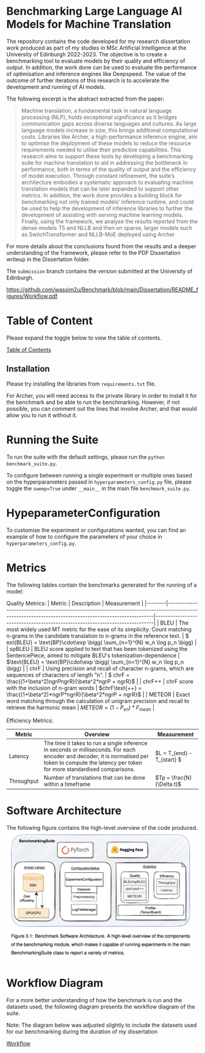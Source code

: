 # Benchmarking Large Language AI Models for Machine Translation

The repository contains the code developed for my research dissertation work produced as part of my studies in MSc Artificial Intelligence at the University of Edinburgh 2022-2023. The objective is to create a benchmarking tool to evaluate models by their quality and efficiency of output. In addition, the work done can be used to evaluate the performance of optimisation and inference engines like Deepspeed. The value of the outcome of further iterations of this research is to accelerate the development and running of AI models.

The following excerpt is the abstract extracted from the paper:

> Machine translation, a fundamental task in natural language processing (NLP), holds
exceptional significance as it bridges communication gaps across diverse languages and
cultures. As large language models increase in size, this brings additional computational
costs. Libraries like Archer, a high-performance inference engine, aim to optimise
the deployment of these models to reduce the resource requirements needed to utilise
their predictive capabilities. This research aims to support these tools by developing
a benchmarking suite for machine translation to aid in addressing the bottleneck in
performance, both in terms of the quality of output and the efficiency of model execution.
Through constant refinement, the suite’s architecture embodies a systematic approach
to evaluating machine translation models that can be later expanded to support other
metrics. In addition, the work done provides a building block for benchmarking not
only trained models’ inference runtime, and could be used to help the development of
inference libraries to further the development of assisting with serving machine learning
models. Finally, using the framework, we analyse the results reported from the dense
models T5 and NLLB and then on sparse, larger models such as SwitchTransformer
> and NLLB-MoE deployed using Archer


For more details about the conclusions found from the results and a deeper understanding of the framework, please refer to the PDF Dissertation writeup in the Dissertation folder.


The `submission` branch contains the version submitted at the University of Edinburgh.

https://github.com/wassim2u/Benchmark/blob/main/Dissertation/README_figures/Workflow.pdf



# Table of Content
Please expand the toggle below to view the table of contents.

[Table of Contents](./Dissertation/README_figures/Table_of_Contents_Benchmarking_Large_Language_AI_Models_for_Machine_Translation.pdf)




## Installation 
Please try installing the libraries from `requirements.txt` file. 

For Archer, you will need access to the private library in order to install it for the benchmark and be able to run the benchmarking. However, if not possible, you can comment out the lines that involve Archer, and that would allow you to run it without it.


# Running the Suite
To run the suite with the default settings, please run the `python benchmark_suite.py`. 

To configure between running a single experiment or multiple ones based on the hyperparameters passed in `hyperparameters_config.py` file, please toggle the `sweep=True` under `__main__` in the main file `benchmark_suite.py`. 


# HypeparameterConfiguration
To customise the experiment or configurations wanted, you can find an example of how to configure the parameters of your choice in `hyperparameters_config.py`. 


# Metrics

The following tables contain the benchmarks generated for the running of a model: 

Quality Metrics:
| Metric | Description                                                                                                                                          | Measurement                                                                 |
|--------|------------------------------------------------------------------------------------------------------------------------------------------------------|-----------------------------------------------------------------------------|
| BLEU   | The most widely used MT metric for the ease of its simplicity. Count matching n-grams in the candidate translation to n-grams in the reference text. | $	ext{BLEU} = \text{BP}\cdot\exp \bigg( \sum_{n=1}^{N} w_n \log p_n \bigg)  |
| spBLEU | BLEU score applied to text that has been tokenized using the SentencePiece, aimed to mitigate BLEU's tokenization-dependence                         | $\text{BLEU} = \text{BP}\cdot\exp \bigg( \sum_{n=1}^{N} w_n \log p_n \bigg) |
| chrF   | Using precision and recall of character n-grams, which are sequences of characters of length ”n".                                                    | $    chrF = \frac{(1+\beta^2)*ngrP*ngrR}{\beta^2*ngrP + ngrR}$              |
| chrF++ | chrF score with the inclusion of n-gram words                                                                                                        | $chrF\text{++} = \frac{(1+\beta^2)*ngrP*ngrR}{\beta^2*ngrP + ngrR}$         |
| METEOR | Exact word matching through the calculation of unigram precision and recall to retrieve the harmonic mean                                            | $METEOR = (1 - P_{en}) * F_{mean}$                                          |



Efficiency Metrics:

| Metric     | Overview                                                                                                                                                                                             | Measurement                |
|------------|------------------------------------------------------------------------------------------------------------------------------------------------------------------------------------------------------|----------------------------|
| Latency    | The time it takes to run a single inference in seconds or milliseconds. For each encoder and decoder, it is normalised per token to compute the latency per token for more standardised comparisons. | $L = T_{end} - T_{start} $ |
| Throughput | Number of translations that can be done within a timeframe                                                                                                                                           | $Tp = \frac{N}{\Delta t}$  |





# Software Architecture
The following figure contains the high-level overview of the code produced. 
![](./Dissertation/README_figures/SoftwareArchitecture.png)



# Workflow Diagram
For a more better understanding of how the benchmark is run and the datasets used, the following diagram presents the workflow diagram of the suite.

Note: The diagram below was adjusted slightly to include the datasets used for our benchmarking during the duration of my dissertation


[Workflow](./Dissertation/README_figures/Workflow.pdf)



